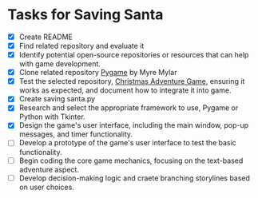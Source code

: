 <h1>Tasks for Saving Santa</h1>

- [x] Create README
- [x] Find related repository and evaluate it
- [x] Identify potential open-source repositories or resources that can help with game development.
- [x] Clone related repository [Pygame](https://github.com/MyreMylar/pygame_gui) by Myre Mylar
- [x] Test the selected repository, [Christmas Adventure Game](https://github.com/MyreMylar/christmas_adventure), ensuring it works as expected, and document how to integrate it into game.
- [x] Create saving santa.py
- [x] Research and select the appropriate framework to use, Pygame or Python with Tkinter.
- [x] Design the game's user interface, including the main window, pop-up messages, and timer functionality.
- [ ] Develop a prototype of the game's user interface to test the basic functionality.
- [ ] Begin coding the core game mechanics, focusing on the text-based adventure aspect.
- [ ] Develop decision-making logic and craete branching storylines based on user choices.
